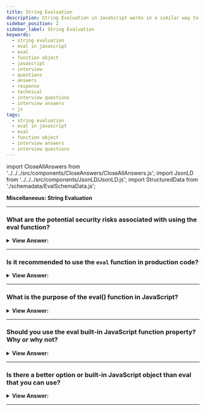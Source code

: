 ```yaml
---
title: String Evaluation
description: String Evaluation in JavaScript works in a similar way to how it works in Python. You should never use eval in your applications.
sidebar_position: 2
sidebar_label: String Evaluation
keywords:
  - string evaluation
  - eval in javascript
  - eval
  - function object
  - javascript
  - interview
  - questions
  - answers
  - response
  - technical
  - interview questions
  - interview answers
  - js
tags:
  - string evaluation
  - eval in javascript
  - eval
  - function object
  - interview answers
  - interview questions
---
```


import CloseAllAnswers from '../../../src/components/CloseAnswers/CloseAllAnswers.js';
import JsonLD from '../../../src/components/JsonLD/JsonLD.js';
import StructuredData from './schemadata/EvalSchemaData.js';

<JsonLD data={StructuredData} />

<head>
  <title>String Evaluation | JavaScript Frontend Phone Interview</title>
</head>

**Miscellaneous: String Evaluation**

<CloseAllAnswers />

---

### What are the potential security risks associated with using the eval function?

<details>
  <summary><strong>View Answer:</strong></summary>
  <div>
  <div><strong>Interview Response:</strong> The main risk is the potential for code injection, where malicious code can be executed. It's important to validate and sanitize any input used with `eval`.
  </div><br />
  <div><strong className="codeExample">Technical Details:</strong><br /><br />

  <div></div>

The `eval()` function in JavaScript is a powerful feature that evaluates a string of JavaScript code and executes it. Because it has the ability to execute arbitrary code, it presents several security risks:

**1. Code Injection**: If `eval()` is used on strings that can be manipulated by users (for example, form inputs or URL parameters), it opens up the potential for malicious code injection. An attacker could input a string that contains harmful JavaScript code, which would then be executed.

**2. Scope Access**: Code executed by `eval()` runs in the same scope as the call to `eval()`, meaning it has access to local variables, functions, and potentially sensitive data within that scope.

**3. Performance**: While not a security risk per se, it's worth noting that `eval()` can lead to performance issues. Modern JavaScript engines optimize code by compiling it into a more efficient format, but they can't do this as effectively with `eval()`, because the code within `eval()` is dynamically parsed and executed.

Given these security and performance considerations, it's generally recommended to avoid `eval()` if possible. Alternatives include using `JSON.parse()` for converting JSON strings into objects, using functions like `setTimeout` and `setInterval` with function arguments instead of string arguments, or using the `Function` constructor to create functions from strings in a more controlled manner.

---

:::tip
Remember, always sanitize and validate any user-provided data if you absolutely must use `eval()`, though in general it's best to avoid it if at all possible.
:::

  </div>
  </div>
</details>

---

### Is it recommended to use the `eval` function in production code?

<details>
  <summary><strong>View Answer:</strong></summary>
  <div>
  <div><strong>Interview Response:</strong> In general, it is discouraged to use `eval` in production code due to security risks and potential performance implications. There are usually alternative approaches to achieve the desired functionality.
  </div>
  </div>
</details>

---

### What is the purpose of the eval() function in JavaScript?

<details>
  <summary><strong>View Answer:</strong></summary>
  <div>
  <div><strong>Interview Response:</strong> The eval() function is used to evaluate a string as a JavaScript expression or code snippet, allowing dynamic execution of code. However, it's generally discouraged due to security risks.
</div><br />
  <div><strong>Technical Response:</strong> According to the MDN, the honest answer is that you should never use eval in your applications. However, the purpose of eval is to evaluate JavaScript code represented as a string value. One string parameter evaluates in the built-in eval function, and returns the completed value of the evaluated code. If the completion value is empty, undefined is returned.
</div><br />
  <div><strong className="codeExample">Code Example:</strong><br /><br />

  <div></div>

```js
let code = 'console.log("Hello")';
eval(code); // logs Hello
```

  </div>
  </div>
</details>

---

### Should you use the eval built-in JavaScript function property? Why or why not?

<details>
  <summary><strong>View Answer:</strong></summary>
  <div>
  <div><strong>Interview Response:</strong> We should never use eval in modern applications. Many problems include security, optimization, speed, and minification compatibility issues. The MDN does not recommend its use in modern programming.</div><br />
  <div><strong>Technical Response:</strong> In modern programming, developers use eval very sparingly. Developers often say that “eval is evil”. The reason is simple: a long, long time ago, JavaScript was a weaker language; many things only worked with eval. But that time passed a decade ago. There is no reason to use eval because the JavaScript engine does not optimize it. If someone is using it, there is a good chance they can replace it with a modern language construct or a JavaScript Module. Evil, I mean eval has several issues, including speed and code minification compatibility issues. The fundamental problem is that it poses a security risk to the user, and the MDN does not recommend its use in modern programming.<br /><br /> Using external local variables inside eval is also considered a bad programming practice, as it makes maintaining the code more complex. If your code needs some data from the outer scope, use “new” Function and pass it as arguments.
  </div><br /><br />

:::warning
Executing JavaScript from a string is an enormous security risk. It is far too easy for a bad actor to run arbitrary code when using eval().
:::

  </div>
</details>

---

### Is there a better option or built-in JavaScript object than eval that you can use?

<details>
  <summary><strong>View Answer:</strong></summary>
  <div>
  <div><strong>Interview Response:</strong> Yes, safer alternatives to eval() include the Function constructor for creating functions dynamically or JSON.parse() for parsing JSON strings without executing arbitrary code.
</div><br />
  <div><strong className="codeExample">Code Example:</strong> Converting from eval to a Function() object.<br /><br />

  <div></div>

```js
// Bad code with eval():
function looseJsonParse(obj) {
  return eval('(' + obj + ')');
}

console.log(looseJsonParse('{a:(4-1), b:function(){}, c:new Date()}'));

// Better code without eval():
function looseJsonParse(obj) {
  return Function('"use strict";return (' + obj + ')')();
}

console.log(looseJsonParse('{a:(4-1), b:function(){}, c:new Date()}'));
```

  </div>
  </div>
</details>

---
